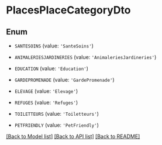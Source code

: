 # PlacesPlaceCategoryDto


## Enum

* `SANTESOINS` (value: `'SanteSoins'`)

* `ANIMALERIESJARDINERIES` (value: `'AnimaleriesJardineries'`)

* `EDUCATION` (value: `'Education'`)

* `GARDEPROMENADE` (value: `'GardePromenade'`)

* `ELEVAGE` (value: `'Elevage'`)

* `REFUGES` (value: `'Refuges'`)

* `TOILETTEURS` (value: `'Toiletteurs'`)

* `PETFRIENDLY` (value: `'PetFriendly'`)

[[Back to Model list]](../README.md#documentation-for-models) [[Back to API list]](../README.md#documentation-for-api-endpoints) [[Back to README]](../README.md)



